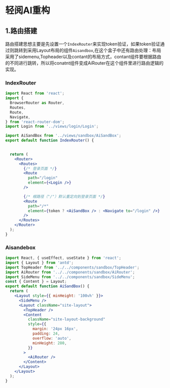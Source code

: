 # 轻阅AI重构

## 1.路由搭建

路由搭建思想主要是先设置一个`IndexRouter`来实现token验证，如果token验证通过则跳转到采用Layout布局的组件`Aisandbox`,在这个盒子中还有路由处理：布局采用了sidemenu,Topheader以及contant的布局方式，contant组件要根据路由的不同进行跳转，所以将conatnt组件变成AiRouter在这个组件里进行路由逻辑的实现。



### IndexRouter

~~~jsx
import React from 'react';
import {
  BrowserRouter as Router,
  Routes,
  Route,
  Navigate,
} from 'react-router-dom';
import Login from '../views/login/Login';

import AiSandBox from '../views/sandbox/AiSandBox';
export default function IndexRouter() {
 

  return (
    <Router>
      <Routes>
        {/* 登录页面 */}
        <Route
          path="/login"
          element={<Login />}
        />

        {/* 根路径（"/"）默认重定向到登录页面 */}
        <Route
          path="/*"
          element={token ? <AiSandBox /> : <Navigate to="/login" />}
        />
      </Routes>
    </Router>
  );
}

~~~

### Aisandebox

~~~jsx
import React, { useEffect, useState } from 'react';
import { Layout } from 'antd';
import TopHeader from '../../components/sandbox/TopHeader';
import AiRouter from '../../components/sandbox/AiRouter';
import SideMenu from '../../components/sandbox/SideMenu';
const { Content } = Layout;
export default function AiSandBox() {
  return (
    <Layout style={{ minHeight: '100vh' }}>
      <SideMenu />
      <Layout className="site-layout">
        <TopHeader />
        <Content
          className="site-layout-background"
          style={{
            margin: '24px 16px',
            padding: 24,
            overflow: 'auto',
            minHeight: 280,
          }}
        >
          <AiRouter />
        </Content>
      </Layout>
    </Layout>
  );
}

~~~

